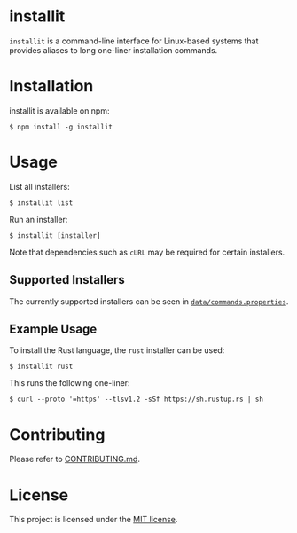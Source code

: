 # installit

`installit` is a command-line interface for Linux-based systems that provides aliases to long one-liner installation commands.

# Installation

installit is available on npm:
```shell
$ npm install -g installit
```

# Usage

List all installers:
```shell
$ installit list
```

Run an installer:
```shell
$ installit [installer]
```
Note that dependencies such as `cURL` may be required for certain installers.

## Supported Installers
The currently supported installers can be seen in [`data/commands.properties`](data/commands.properties).

## Example Usage

To install the Rust language, the `rust` installer can be used:
```shell
$ installit rust
```
This runs the following one-liner:
```shell
$ curl --proto '=https' --tlsv1.2 -sSf https://sh.rustup.rs | sh
```

# Contributing

Please refer to [CONTRIBUTING.md](CONTRIBUTING.md).

# License

This project is licensed under the [MIT license](LICENSE).
